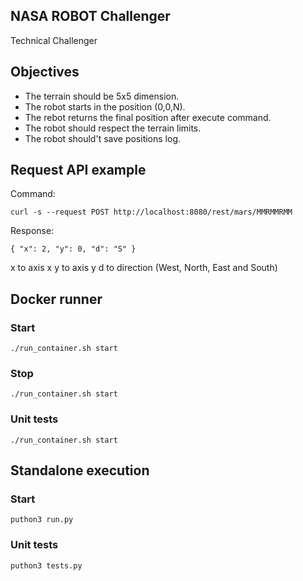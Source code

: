 ## NASA ROBOT Challenger

Technical Challenger

## Objectives

* The terrain should be 5x5 dimension.
* The robot starts in the position (0,0,N).
* The rebot returns the final position after execute command.
* The robot should respect the terrain limits.
* The robot should't save positions log.

## Request API example

Command:

`curl -s --request POST http://localhost:8080/rest/mars/MMRMMRMM`

Response:

```
{ "x": 2, "y": 0, "d": "S" }
```

x to axis x
y to axis y
d to direction (West, North, East and South)

## Docker runner

### Start

`./run_container.sh start`

### Stop

`./run_container.sh start`

### Unit tests

`./run_container.sh start`

## Standalone execution

### Start

`puthon3 run.py`

### Unit tests

`puthon3 tests.py`
